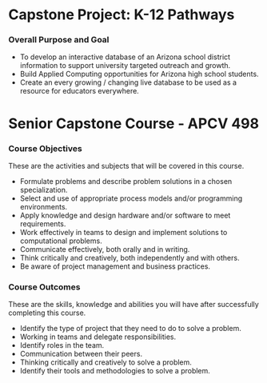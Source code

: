 # Capstone Project: K-12 Pathways

### Overall Purpose and Goal

- To develop an interactive database of an Arizona school district information to support university targeted outreach and growth.
- Build Applied Computing opportunities for Arizona high school students.
- Create an every growing / changing live database to be used as a resource for educators everywhere.

# Senior Capstone Course - APCV 498

### Course Objectives

These are the activities and subjects that will be covered in this course.

- Formulate problems and describe problem solutions in a chosen specialization.
- Select and use of appropriate process models and/or programming environments.
- Apply knowledge and design hardware and/or software to meet requirements.
- Work effectively in teams to design and implement solutions to computational problems.
- Communicate effectively, both orally and in writing.
- Think critically and creatively, both independently and with others.
- Be aware of project management and business practices.

### Course Outcomes

These are the skills, knowledge and abilities you will have after successfully completing this course.

- Identify the type of project that they need to do to solve a problem.
- Working in teams and delegate responsibilities.
- Identify roles in the team.
- Communication between their peers.
- Thinking critically and creatively to solve a problem.
- Identify their tools and methodologies to solve a problem.
